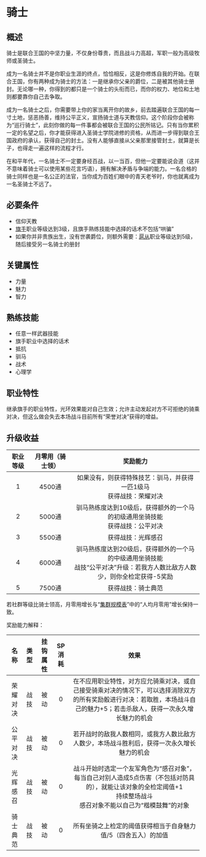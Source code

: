 # 骑士

## 概述

骑士是联合王国的中坚力量，不仅身份尊贵，而且战斗力高超，军职一般为高级牧师或圣骑士。

成为一名骑士并不是你职业生涯的终点，恰恰相反，这是你修炼自我的开始。在联合王国，你有两种成为骑士的方法：一是继承你父亲的爵位，二是被其他骑士册封。无论哪一种，你得到的都只是一个骑士的头衔而已，而你的权力、地位和土地则都要靠你自己去争取。

成为一名骑士之后，你需要带上你的家当离开你的故乡，前去踏遍联合王国的每一寸土地，惩恶扬善，维持公平正义，宣扬骑士道与天教信仰。这个阶段你会被称为“巡行骑士”，此刻你做的每一件事都会被联合王国的公民所铭记。只有当你累积一定的名望之后，你才能获得进入圣骑士学院进修的资格，从而进一步得到联合王国政府的承认，获得自己的封土。没有人能够直接从父亲那里接管封土，就算是长子，也得走一遍这样的流程才行。

在和平年代，一名骑士不一定要身经百战，以一当百，但他一定要能说会道（这并不意味着骑士可以使用某些花言巧语），拥有解决矛盾与争端的能力。一名合格的骑士同样也是一名公正的法官，当你成为百姓们眼中的青天老爷时，你也就离成为一名圣骑士不远了。

## 必要条件

* 信仰天教
* <a href="../../../basicJob/Standard-bearer" target="_blank">旗手</a>职业等级达到3级，且旗手熟练技能中选择的话术不包括“哄骗”
* 如果你并非贵族出生，没有世袭爵位，则额外需要：<a href="../squire" target="_blank">扈从</a>职业等级达到5级，随后接受另一名骑士的册封

## 关键属性

* 力量
* 魅力
* 智力

## 熟练技能

* 任意一样武器技能
* 旗手职业中选择的话术
* 抵抗
* 驯马
* 战术
* 心理学
  
## 职业特性

继承旗手的职业特性，光环效果能对自己生效；允许主动发起对方不可拒绝的骑乘对决，但这么做会失去本场战斗目前所有“荣誉对决”获得的增益。

## 升级收益

职业等级|月零用（骑士领）|奖励能力
:--:|:--:|:--:
1|4500通|如果没有，则获得特殊技艺：驯马，并获得一匹1级马<br>获得战技：荣耀对决
2|5000通|驯马熟练度达到10级后，获得额外的一个马的初级通用坐骑技能<br>获得战技：公平对决
3|5500通|获得战技：光辉感召
4|6000通|驯马熟练度达到20级后，获得额外的一个马的中级通用坐骑技能<br>战技“公平对决”升级：若我方人数比敌方人数少，则你全检定获得-5奖励
5|7500通|获得战技：骑士典范

若社群等级比骑士领高，月零用增长与“<a href="../../../scaleList" target="_blank">集群规模表</a>”中的“人均月零用”增长保持一致。

奖励能力解释：

名称|类型|挂钩属性|SP消耗|效果
:--:|:--:|:--:|:--:|:--:
荣耀对决|战技|被动|0|在不应用职业特性，对方应允骑乘对决，或自己接受骑乘对决的情况下，可以选择消除双方的所有奖励骰进行对决：若取胜，本场战斗自己的魅力+5；若击杀敌人，获得一次永久增长魅力的机会
公平对决|战技|被动|0|若开战时的敌我人数相同，或我方人数比敌方人数少，本场战斗胜利后，获得一次永久增长魅力的机会
光辉感召|战技|被动|0|战斗开始时选定一个友军角色为“感召对象”，每当自己对别人造成5点伤害（不包括对防具的），就能让该对象的全检定阈值+1<br>持续整场战斗<br>感召对象不能以自己为“楷模鼓舞”的对象
骑士典范|战技|被动|0|所有坐骑之上检定的阈值获得相当于自身魅力值/5（四舍五入）的加值
